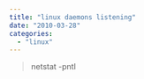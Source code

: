 ```yaml
---
title: "linux daemons listening"
date: "2010-03-28"
categories: 
  - "linux"
---
```


> netstat -pntl
